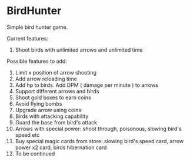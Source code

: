 # BirdHunter

Simple bird hunter game.

Current features:
1. Shoot birds with unlimited arrows and unlimited time

Possible features to add:
1. Limit x position of arrow shooting
2. Add arrow reloading time
3. Add hp to birds. Add DPM ( damage per minute ) to arrows
4. Support different arrows and birds
5. Shoot gold boxes to earn coins
6. Avoid flying bombs
7. Upgrade arrow using coins
8. Birds with attacking capability
9. Guard the base from bird's attack
10. Arrows with special power: shoot through, poisonous, slowing bird's speed etc
11. Buy special magic cards from store: slowing bird's speed card, arrow power x2 card, birds hibernation card
12. To be continued
